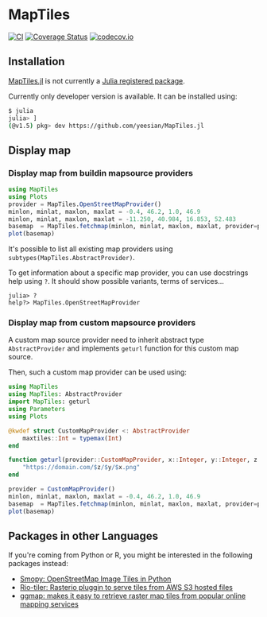 # MapTiles

[![CI](https://github.com/yeesian/MapTiles.jl/workflows/CI/badge.svg)](https://github.com/yeesian/MapTiles.jl/actions?query=workflow%3ACI)
[![Coverage Status](https://coveralls.io/repos/yeesian/MapTiles.jl/badge.svg)](https://coveralls.io/r/yeesian/MapTiles.jl)
[![codecov.io](http://codecov.io/github/yeesian/MapTiles.jl/coverage.svg?branch=master)](http://codecov.io/github/yeesian/MapTiles.jl?branch=master)

## Installation

[MapTiles.jl](https://github.com/yeesian/MapTiles.jl) is not currently a [Julia registered package](https://juliapackages.com/).

Currently only developer version is available. It can be installed using:

```bash
$ julia
julia> ]
(@v1.5) pkg> dev https://github.com/yeesian/MapTiles.jl
```

## Display map
### Display map from buildin mapsource providers
```julia
using MapTiles
using Plots
provider = MapTiles.OpenStreetMapProvider()
minlon, minlat, maxlon, maxlat = -0.4, 46.2, 1.0, 46.9
minlon, minlat, maxlon, maxlat = -11.250, 40.984, 16.853, 52.483
basemap  = MapTiles.fetchmap(minlon, minlat, maxlon, maxlat, provider=provider)
plot(basemap)
```

It's possible to list all existing map providers using `subtypes(MapTiles.AbstractProvider)`.

To get information about a specific map provider, you can use docstrings help using `?`. It should show possible variants, terms of services...

```
julia> ?
help?> MapTiles.OpenStreetMapProvider
```


### Display map from custom mapsource providers

A custom map source provider need to inherit abstract type `AbstractProvider` and implements `geturl` function for this custom map source.

Then, such a custom map provider can be used using:

```julia
using MapTiles
using MapTiles: AbstractProvider
import MapTiles: geturl
using Parameters
using Plots

@kwdef struct CustomMapProvider <: AbstractProvider
    maxtiles::Int = typemax(Int)
end

function geturl(provider::CustomMapProvider, x::Integer, y::Integer, z::Integer)
    "https://domain.com/$z/$y/$x.png"
end

provider = CustomMapProvider()
minlon, minlat, maxlon, maxlat = -0.4, 46.2, 1.0, 46.9
basemap  = MapTiles.fetchmap(minlon, minlat, maxlon, maxlat, provider=provider)
plot(basemap)
```

## Packages in other Languages
If you're coming from Python or R, you might be interested in the following packages instead:
- [Smopy: OpenStreetMap Image Tiles in Python](https://github.com/rossant/smopy)
- [Rio-tiler: Rasterio pluggin to serve tiles from AWS S3 hosted files](https://github.com/mapbox/rio-tiler)
- [ggmap: makes it easy to retrieve raster map tiles from popular online mapping services](https://github.com/dkahle/ggmap)
